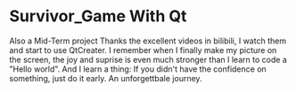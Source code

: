 # Survivor_Game With Qt
Also a Mid-Term project
Thanks the excellent videos in bilibili, I watch them and start to use QtCreater.
I remember when I finally make my picture on the screen, the joy and suprise is even much stronger than I learn to code a "Hello world".
And I learn a thing: If you didn't have the confidence on something, just do it early.
An unforgettbale journey.

